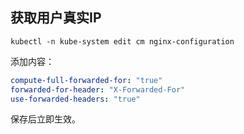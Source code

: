 ## 获取用户真实IP

```
kubectl -n kube-system edit cm nginx-configuration
```



添加内容：

```yaml
compute-full-forwarded-for: "true"
forwarded-for-header: "X-Forwarded-For"
use-forwarded-headers: "true"
```

保存后立即生效。

